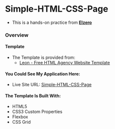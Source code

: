 # Simple-HTML-CSS-Page
- This is a hands-on practice from **[Elzero](elzero.org)**

### Overview  
#### Template  
- The Template is provided from:
  - [Leon - Free HTML Agency Website Template](https://www.graphberry.com/item/leon-html-agency-template)

#### You Could See My Application Here:  
- Live Site URL: [Simple-HTML-CSS-Page](https://mostafafinal.github.io/Simple-HTML-CSS-Page/)

#### The Template Is Built With:
- HTML5
- CSS3 Custom Properties
- Flexbox
- CSS Grid
